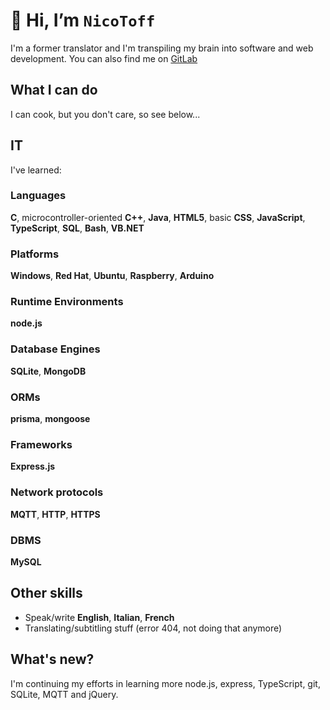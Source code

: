 # 👋 Hi, I’m `NicoToff`
I'm a former translator and I'm transpiling my brain into software and web development.
You can also find me on [GitLab](https://gitlab.com/NicolasToffolo)

## What I can do
I can cook, but you don't care, so see below...

## IT
I've learned:
### Languages
**C**, microcontroller-oriented **C++**, **Java**, **HTML5**, basic **CSS**, **JavaScript**, **TypeScript**, **SQL**, **Bash**, **VB.NET**
### Platforms
**Windows**, **Red Hat**, **Ubuntu**, **Raspberry**, **Arduino**
### Runtime Environments
**node.js**
### Database Engines
**SQLite**, **MongoDB**
### ORMs
**prisma**, **mongoose**
### Frameworks
**Express.js**
### Network protocols
**MQTT**, **HTTP**, **HTTPS**
### DBMS
**MySQL**
## Other skills
- Speak/write **English**, **Italian**, **French**
- Translating/subtitling stuff (error 404, not doing that anymore)

## What's new?
I'm continuing my efforts in learning more node.js, express, TypeScript, git, SQLite, MQTT and jQuery.
